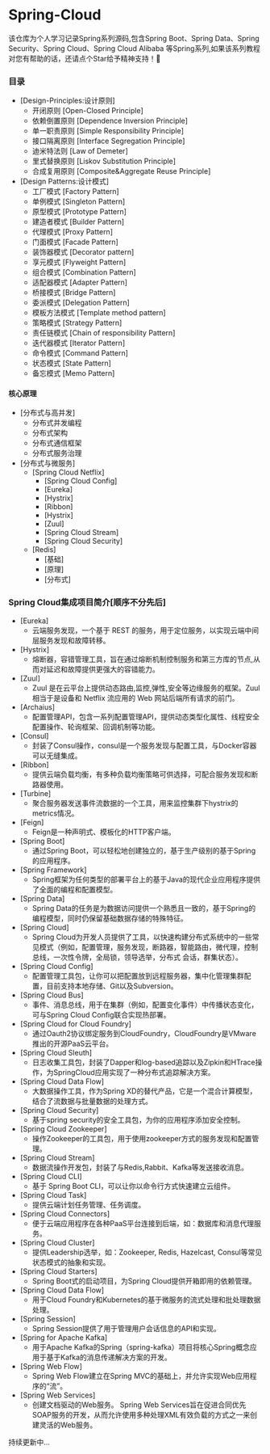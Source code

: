 # Spring-Cloud

该仓库为个人学习记录Spring系列源码,包含Spring Boot、Spring Data、Spring Security、Spring Cloud、Spring Cloud Alibaba 等Spring系列,如果该系列教程对您有帮助的话，还请点个Star给予精神支持！🐤

### 目录

- [Design-Principles:设计原则]
    - 开闭原则 [Open-Closed Principle]
    - 依赖倒置原则 [Dependence Inversion Principle]
    - 单一职责原则 [Simple Responsibility Principle]
    - 接口隔离原则 [Interface Segregation Principle]
    - 迪米特法则 [Law of Demeter]
    - 里式替换原则 [Liskov Substitution Principle]
    - 合成复用原则 [Composite&Aggregate Reuse Principle]
- [Design Patterns:设计模式]
    - 工厂模式 [Factory Pattern]
    - 单例模式 [Singleton Pattern]
    - 原型模式 [Prototype Pattern]
    - 建造者模式 [Builder Pattern]
    - 代理模式 [Proxy Pattern]
    - 门面模式 [Facade Pattern]
    - 装饰器模式 [Decorator pattern]
    - 享元模式 [Flyweight Pattern]
    - 组合模式 [Combination Pattern]
    - 适配器模式 [Adapter Pattern]
    - 桥接模式 [Bridge Pattern]
    - 委派模式 [Delegation Pattern]
    - 模板方法模式 [Template method pattern]
    - 策略模式 [Strategy Pattern]
    - 责任链模式 [Chain of responsibility Pattern]
    - 迭代器模式 [Iterator Pattern]
    - 命令模式 [Command Pattern]
    - 状态模式 [State Pattern]
    - 备忘模式 [Memo Pattern]

#### 核心原理

- [分布式与高并发]
    - 分布式并发编程
    - 分布式架构
    - 分布式通信框架
    - 分布式服务治理
- [分布式与微服务]
    - [Spring Cloud Netflix]
        - [Spring Cloud Config]
        - [Eureka]
        - [Hystrix]
        - [Ribbon]
        - [Hystrix]
        - [Zuul]
        - [Spring Cloud Stream]
        - [Spring Cloud Security]
    - [Redis]
        - [基础]
        - [原理]
        - [分布式]

### Spring Cloud集成项目简介[顺序不分先后]

- [Eureka]
    - 云端服务发现，一个基于 REST 的服务，用于定位服务，以实现云端中间层服务发现和故障转移。
- [Hystrix]
    - 熔断器，容错管理工具，旨在通过熔断机制控制服务和第三方库的节点,从而对延迟和故障提供更强大的容错能力。
- [Zuul]
    - Zuul 是在云平台上提供动态路由,监控,弹性,安全等边缘服务的框架。Zuul 相当于是设备和 Netflix 流应用的 Web 网站后端所有请求的前门。
- [Archaius]
    - 配置管理API，包含一系列配置管理API，提供动态类型化属性、线程安全配置操作、轮询框架、回调机制等功能。
- [Consul]
    - 封装了Consul操作，consul是一个服务发现与配置工具，与Docker容器可以无缝集成。
- [Ribbon]
    - 提供云端负载均衡，有多种负载均衡策略可供选择，可配合服务发现和断路器使用。
- [Turbine]
    - 聚合服务器发送事件流数据的一个工具，用来监控集群下hystrix的metrics情况。
- [Feign]
    - Feign是一种声明式、模板化的HTTP客户端。
- [Spring Boot]
    - 通过Spring Boot，可以轻松地创建独立的，基于生产级别的基于Spring的应用程序。
- [Spring Framework]
    - Spring框架为任何类型的部署平台上的基于Java的现代企业应用程序提供了全面的编程和配置模型。
- [Spring Data]
    - Spring Data的任务是为数据访问提供一个熟悉且一致的，基于Spring的编程模型，同时仍保留基础数据存储的特​​殊特征。
- [Spring Cloud]
    - Spring Cloud为开发人员提供了工具，以快速构建分布式系统中的一些常见模式（例如，配置管理，服务发现，断路器，智能路由，微代理，控制总线，一次性令牌，全局锁，领导选举，分布式 会话，群集状态）。
- [Spring Cloud Config]
    - 配置管理工具包，让你可以把配置放到远程服务器，集中化管理集群配置，目前支持本地存储、Git以及Subversion。
- [Spring Cloud Bus]
    - 事件、消息总线，用于在集群（例如，配置变化事件）中传播状态变化，可与Spring Cloud Config联合实现热部署。
- [Spring Cloud for Cloud Foundry]
    - 通过Oauth2协议绑定服务到CloudFoundry，CloudFoundry是VMware推出的开源PaaS云平台。
- [Spring Cloud Sleuth]
    - 日志收集工具包，封装了Dapper和log-based追踪以及Zipkin和HTrace操作，为SpringCloud应用实现了一种分布式追踪解决方案。
- [Spring Cloud Data Flow]
    - 大数据操作工具，作为Spring XD的替代产品，它是一个混合计算模型，结合了流数据与批量数据的处理方式。
- [Spring Cloud Security]
    - 基于spring security的安全工具包，为你的应用程序添加安全控制。
- [Spring Cloud Zookeeper]
    - 操作Zookeeper的工具包，用于使用zookeeper方式的服务发现和配置管理。
- [Spring Cloud Stream]
    - 数据流操作开发包，封装了与Redis,Rabbit、Kafka等发送接收消息。
- [Spring Cloud CLI]
    - 基于 Spring Boot CLI，可以让你以命令行方式快速建立云组件。
- [Spring Cloud Task]
    - 提供云端计划任务管理、任务调度。
- [Spring Cloud Connectors]
    - 便于云端应用程序在各种PaaS平台连接到后端，如：数据库和消息代理服务。
- [Spring Cloud Cluster]
    - 提供Leadership选举，如：Zookeeper, Redis, Hazelcast, Consul等常见状态模式的抽象和实现。
- [Spring Cloud Starters]
    - Spring Boot式的启动项目，为Spring Cloud提供开箱即用的依赖管理。
- [Spring Cloud Data Flow]
    - 用于Cloud Foundry和Kubernetes的基于微服务的流式处理和批处理数据处理。
- [Spring Session]
    - Spring Session提供了用于管理用户会话信息的API和实现。
- [Spring for Apache Kafka]
    - 用于Apache Kafka的Spring（spring-kafka）项目将核心Spring概念应用于基于Kafka的消息传递解决方案的开发。
- [Spring Web Flow]
    - Spring Web Flow建立在Spring MVC的基础上，并允许实现Web应用程序的“流”。
- [Spring Web Services]
    - 创建文档驱动的Web服务。 Spring Web Services旨在促进合同优先SOAP服务的开发，从而允许使用多种处理XML有效负载的方式之一来创建灵活的Web服务。

持续更新中...